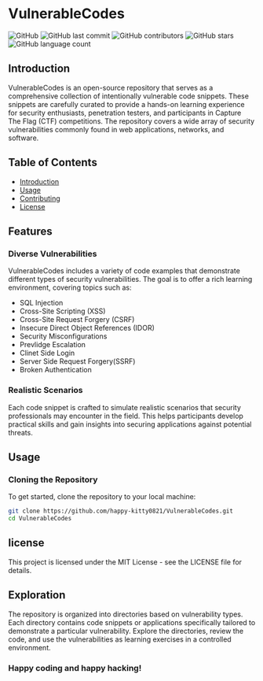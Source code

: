 # VulnerableCodes

![GitHub](https://img.shields.io/github/license/happy-kitty0821/VulnerableCodes)
![GitHub last commit](https://img.shields.io/github/last-commit/happy-kitty0821/VulnerableCodes)
![GitHub contributors](https://img.shields.io/github/contributors/happy-kitty0821/VulnerableCodes)
![GitHub stars](https://img.shields.io/github/stars/happy-kitty0821/VulnerableCodes?style=social)
![GitHub language count](https://img.shields.io/github/languages/count/happy-kitty0821/VulnerableCodes)

## Introduction

VulnerableCodes is an open-source repository that serves as a comprehensive collection of intentionally vulnerable code snippets. These snippets are carefully curated to provide a hands-on learning experience for security enthusiasts, penetration testers, and participants in Capture The Flag (CTF) competitions. The repository covers a wide array of security vulnerabilities commonly found in web applications, networks, and software.

## Table of Contents

- [Introduction](#introduction)
- [Usage](#usage)
- [Contributing](#contributing)
- [License](#license)

## Features

### Diverse Vulnerabilities

VulnerableCodes includes a variety of code examples that demonstrate different types of security vulnerabilities. The goal is to offer a rich learning environment, covering topics such as:

- SQL Injection
- Cross-Site Scripting (XSS)
- Cross-Site Request Forgery (CSRF)
- Insecure Direct Object References (IDOR)
- Security Misconfigurations
- Prevlidge Escalation
- Clinet Side Login
- Server Side Request Forgery(SSRF)
- Broken Authentication


### Realistic Scenarios

Each code snippet is crafted to simulate realistic scenarios that security professionals may encounter in the field. This helps participants develop practical skills and gain insights into securing applications against potential threats.

## Usage

### Cloning the Repository

To get started, clone the repository to your local machine:

```bash
git clone https://github.com/happy-kitty0821/VulnerableCodes.git
cd VulnerableCodes
```

## license
This project is licensed under the MIT License - see the LICENSE file for details.


## Exploration
The repository is organized into directories based on vulnerability types.
Each directory contains code snippets or applications specifically tailored to demonstrate a particular vulnerability.
Explore the directories, review the code, and use the vulnerabilities as learning exercises in a controlled environment.

### Happy coding and happy hacking!
